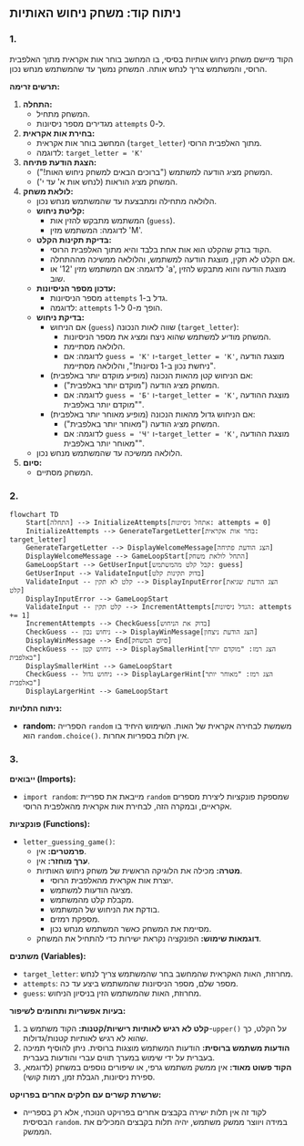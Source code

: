 ## ניתוח קוד: משחק ניחוש האותיות

### 1. <algorithm>

הקוד מיישם משחק ניחוש אותיות בסיסי, בו המחשב בוחר אות אקראית מתוך האלפבית הרוסי, והמשתמש צריך לנחש אותה. המשחק נמשך עד שהמשתמש מנחש נכון.

**תרשים זרימה:**

1.  **התחלה:**
    *   המשחק מתחיל.
    *   מגדירים מספר ניסיונות `attempts` ל-0.
2.  **בחירת אות אקראית:**
    *   המחשב בוחר אות אקראית (`target_letter`) מתוך האלפבית הרוסי.
    *   לדוגמה: `target_letter = 'К'`
3.  **הצגת הודעת פתיחה:**
    *   המשחק מציג הודעה למשתמש ("ברוכים הבאים למשחק ניחוש האות!").
    *   המשחק מציג הוראות (לנחש אות א' עד י').
4.  **לולאת משחק:**
    *   הלולאה מתחילה ומתבצעת עד שהמשתמש מנחש נכון.
    *   **קליטת ניחוש:**
        *   המשתמש מתבקש להזין אות (`guess`).
        *   לדוגמה: המשתמש מזין 'М'.
    *   **בדיקת תקינות הקלט:**
        *   הקוד בודק שהקלט הוא אות אחת בלבד והיא מתוך האלפבית הרוסי.
        *   אם הקלט לא תקין, מוצגת הודעה למשתמש, והלולאה ממשיכה מההתחלה.
        *   לדוגמה: אם המשתמש מזין '12' או 'a', מוצגת הודעה והוא מתבקש להזין שוב.
    *   **עדכון מספר הניסיונות:**
        *   מספר הניסיונות `attempts` גדל ב-1.
        *   לדוגמה: `attempts` הופך מ-0 ל-1.
    *   **בדיקת ניחוש:**
        *   אם הניחוש (`guess`) שווה לאות הנכונה (`target_letter`):
            *   המשחק מודיע למשתמש שהוא ניצח ומציג את מספר הניסיונות.
            *   הלולאה מסתיימת.
            *   לדוגמה: אם `guess = 'К'` ו-`target_letter = 'К'`, מוצגת הודעה "ניחשת נכון ב-1 נסיונות!", והלולאה מסתיימת.
        *   אם הניחוש קטן מהאות הנכונה (מופיע מוקדם יותר באלפבית):
            *   המשחק מציג הודעה ("מוקדם יותר באלפבית").
            *   לדוגמה: אם `guess = 'Б'` ו-`target_letter = 'К'`, מוצגת ההודעה "מוקדם יותר באלפבית".
        *   אם הניחוש גדול מהאות הנכונה (מופיע מאוחר יותר באלפבית):
            *   המשחק מציג הודעה ("מאוחר יותר באלפבית").
             *   לדוגמה: אם `guess = 'Ч'` ו-`target_letter = 'К'`, מוצגת ההודעה "מאוחר יותר באלפבית".
    *   הלולאה ממשיכה עד שהמשתמש מנחש נכון.
5.  **סיום:**
    *   המשחק מסתיים.

### 2. <mermaid>

```mermaid
flowchart TD
    Start[התחלה] --> InitializeAttempts[אתחל ניסיונות: attempts = 0]
    InitializeAttempts --> GenerateTargetLetter[בחר אות אקראית: target_letter]
    GenerateTargetLetter --> DisplayWelcomeMessage[הצג הודעת פתיחה]
    DisplayWelcomeMessage --> GameLoopStart[התחל לולאת משחק]
    GameLoopStart --> GetUserInput[קבל קלט מהמשתמש: guess]
    GetUserInput --> ValidateInput[בדוק תקינות קלט]
    ValidateInput -- קלט לא תקין --> DisplayInputError[הצג הודעת שגיאת קלט]
    DisplayInputError --> GameLoopStart
    ValidateInput -- קלט תקין --> IncrementAttempts[הגדל ניסיונות: attempts += 1]
    IncrementAttempts --> CheckGuess[בדוק את הניחוש]
    CheckGuess -- ניחוש נכון --> DisplayWinMessage[הצג הודעת ניצחון]
    DisplayWinMessage --> End[סיום המשחק]
    CheckGuess -- ניחוש קטן --> DisplaySmallerHint[הצג רמז: "מוקדם יותר באלפבית"]
    DisplaySmallerHint --> GameLoopStart
    CheckGuess -- ניחוש גדול --> DisplayLargerHint[הצג רמז: "מאוחר יותר באלפבית"]
    DisplayLargerHint --> GameLoopStart
```

**ניתוח התלויות:**
*   **random:** הספרייה `random` משמשת לבחירה אקראית של האות. השימוש היחיד בו הוא `random.choice()`. אין תלות בספריות אחרות.

### 3. <explanation>

**ייבואים (Imports):**

*   `import random`: מייבאת את ספריית `random` שמספקת פונקציות ליצירת מספרים אקראיים, ובמקרה הזה, לבחירת אות אקראית מהאלפבית הרוסי.

**פונקציות (Functions):**

*   `letter_guessing_game()`:
    *   **פרמטרים:** אין.
    *   **ערך מוחזר:** אין.
    *   **מטרה:** מכילה את הלוגיקה הראשית של משחק ניחוש האותיות.
        *   יוצרת אות אקראית מהאלפבית הרוסי.
        *   מציגה הודעות למשתמש.
        *   מקבלת קלט מהמשתמש.
        *   בודקת את הניחוש של המשתמש.
        *   מספקת רמזים.
        *   מסיימת את המשחק כאשר המשתמש מנחש נכון.
    *   **דוגמאות שימוש:** הפונקציה נקראת ישירות כדי להתחיל את המשחק.

**משתנים (Variables):**

*   `target_letter`: מחרוזת, האות האקראית שהמחשב בחר שהמשתמש צריך לנחש.
*   `attempts`: מספר שלם, מספר הניסיונות שהמשתמש ביצע עד כה.
*   `guess`: מחרוזת, האות שהמשתמש הזין בניסיון הניחוש.

**בעיות אפשריות ותחומים לשיפור:**

1.  **קלט לא רגיש לאותיות רישיות/קטנות:** הקוד משתמש ב-`upper()` על הקלט, כך שהוא לא רגיש לאותיות קטנות/גדולות.
2.  **הודעות משתמש ברוסית:** הודעות המשתמש מוצגות ברוסית. ניתן להוסיף תמיכה בעברית על ידי שימוש במערך תווים עברי והודעות בעברית.
3.  **הקוד פשוט מאוד:** אין ממשק משתמש גרפי, או שיפורים נוספים במשחק (לדוגמא, ספירת ניסיונות, הגבלת זמן, רמות קושי).

**שרשרת קשרים עם חלקים אחרים בפרויקט:**

*   לקוד זה אין תלות ישירה בקבצים אחרים בפרויקט הנוכחי, אלא רק בספרייה הבסיסית `random`. במידה ויווצר ממשק משתמש, יהיה תלות בקבצים המכילים את הממשק.